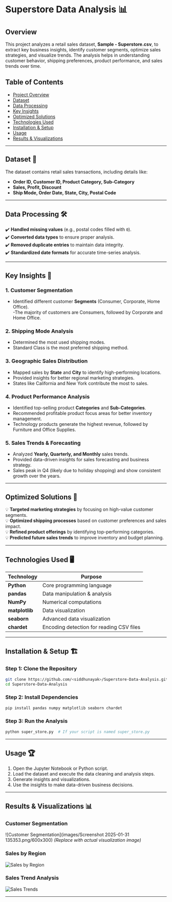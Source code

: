 
# **Superstore Data Analysis 📊**

## **Overview**
This project analyzes a retail sales dataset, **Sample - Superstore.csv**, to extract key business insights, identify customer segments, optimize sales strategies, and visualize trends. The analysis helps in understanding customer behavior, shipping preferences, product performance, and sales trends over time.

## **Table of Contents**
- [Project Overview](#overview)
- [Dataset](#dataset)
- [Data Processing](#data-processing)
- [Key Insights](#key-insights)
- [Optimized Solutions](#optimized-solutions)
- [Technologies Used](#technologies-used)
- [Installation & Setup](#installation--setup)
- [Usage](#usage)
- [Results & Visualizations](#results--visualizations)

---

## **Dataset 📂**
The dataset contains retail sales transactions, including details like:
- **Order ID, Customer ID, Product Category, Sub-Category**
- **Sales, Profit, Discount**
- **Ship Mode, Order Date, State, City, Postal Code**

---

## **Data Processing 🛠️**
✔️ **Handled missing values** (e.g., postal codes filled with `0`).  
✔️ **Converted data types** to ensure proper analysis.  
✔️ **Removed duplicate entries** to maintain data integrity.  
✔️ **Standardized date formats** for accurate time-series analysis.  

---

## **Key Insights 📌**
### **1. Customer Segmentation**  
- Identified different customer **Segments** (Consumer, Corporate, Home Office).  
-The majority of customers are Consumers, followed by Corporate and Home Office.  

### **2. Shipping Mode Analysis**  
- Determined the most used shipping modes.  
- Standard Class is the most preferred shipping method.  

### **3. Geographic Sales Distribution**  
- Mapped sales by **State** and **City** to identify high-performing locations.  
- Provided insights for better regional marketing strategies.
- States like California and New York contribute the most to sales. 

### **4. Product Performance Analysis**  
- Identified top-selling product **Categories** and **Sub-Categories**.  
- Recommended profitable product focus areas for better inventory management.
- Technology products generate the highest revenue, followed by Furniture and Office Supplies. 

### **5. Sales Trends & Forecasting**  
- Analyzed **Yearly, Quarterly, and Monthly** sales trends.  
- Provided data-driven insights for sales forecasting and business strategy.
- Sales peak in Q4 (likely due to holiday shopping) and show consistent growth over the years.  

---

## **Optimized Solutions 🚀**
💡 **Targeted marketing strategies** by focusing on high-value customer segments.  
💡 **Optimized shipping processes** based on customer preferences and sales impact.  
💡 **Refined product offerings** by identifying top-performing categories.  
💡 **Predicted future sales trends** to improve inventory and budget planning.  

---

## **Technologies Used 🖥️**
| Technology | Purpose |
|------------|---------|
| **Python** | Core programming language |
| **pandas** | Data manipulation & analysis |
| **NumPy** | Numerical computations |
| **matplotlib** | Data visualization |
| **seaborn** | Advanced data visualization |
| **chardet** | Encoding detection for reading CSV files |


---

## **Installation & Setup 🏗️**
### **Step 1: Clone the Repository**
```bash
git clone https://github.com/<siddhunayak>/Superstore-Data-Analysis.git
cd Superstore-Data-Analysis
```
### **Step 2: Install Dependencies**
```bash
pip install pandas numpy matplotlib seaborn chardet
```
### **Step 3: Run the Analysis**
```bash
python super_store.py  # If your script is named super_store.py
```

---

## **Usage 🏆**
1. Open the Jupyter Notebook or Python script.  
2. Load the dataset and execute the data cleaning and analysis steps.  
3. Generate insights and visualizations.  
4. Use the insights to make data-driven business decisions.  

---

## **Results & Visualizations 📊**
### **Customer Segmentation**
![Customer Segmentation](images/Screenshot 2025-01-31 135353.png/600x300) *(Replace with actual visualization image)*  

### **Sales by Region**
![Sales by Region](https://raw.githubusercontent.com/siddhunayak/your-repo/main/images/Screenshot_2025-01-31_135353.png)


### **Sales Trend Analysis**
![Sales Trends](https://via.placeholder.com/600x300)  

---








